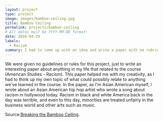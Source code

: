 ```yaml
---
layout: project
type: project
image: images/bamboo-ceiling.jpg
title: Bamboo Ceiling
permalink: projects/bamboo-ceiling
# All dates must be YYYY-MM-DD format!
date: 2018-04-29
labels:
  - Racism
summary: I had to come up with an idea and write a paper with no rubric or subject list besides relating it to the class.
---
```


We were given no guidelines or rules for this project, just to write an interesting paper about anything in my life that related to the course (American Studies - Racism). This paper helped me with my creativity, as I had to think up my own topic of what could possibly relate to anything we've learned in the course. In the paper, as I'm Asian American myself, I wrote about an Asian American hip hop artist who wrote a song about racism in hollywood today. Racism in black and white America back in the day was terrible, and even to this day, minorities are treated unfairly in the business world and other arts such as music.

Source:[Breaking the Bamboo Ceiling](https://docs.google.com/document/d/182y9dJzLiJtZV9zoPPuMtZ5EitAKGwmV79SbOFoejgM/edit?usp=sharing).



